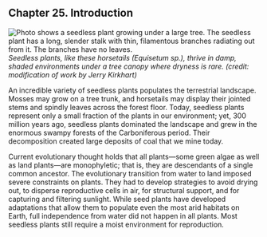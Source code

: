 ##  Chapter 25. Introduction 

![ Photo shows a seedless plant growing under a large tree. The seedless plant has a long, slender stalk with thin, filamentous branches radiating out from it. The branches have no leaves.][1] _Seedless plants, like these horsetails (_Equisetum_ sp.), thrive in damp, shaded environments under a tree canopy where dryness is rare. (credit: modification of work by Jerry Kirkhart)_

An incredible variety of seedless plants populates the terrestrial landscape. Mosses may grow on a tree trunk, and horsetails may display their jointed stems and spindly leaves across the forest floor. Today, seedless plants represent only a small fraction of the plants in our environment; yet, 300 million years ago, seedless plants dominated the landscape and grew in the enormous swampy forests of the Carboniferous period. Their decomposition created large deposits of coal that we mine today.

Current evolutionary thought holds that all plants—some green algae as well as land plants—are monophyletic; that is, they are descendants of a single common ancestor. The evolutionary transition from water to land imposed severe constraints on plants. They had to develop strategies to avoid drying out, to disperse reproductive cells in air, for structural support, and for capturing and filtering sunlight. While seed plants have developed adaptations that allow them to populate even the most arid habitats on Earth, full independence from water did not happen in all plants. Most seedless plants still require a moist environment for reproduction.

   [1]: https://cnx.org/resources/2b5fcc6b094ecd60c62ca88fd30d8f58316d9f12/Figure_25_00_01.jpg

